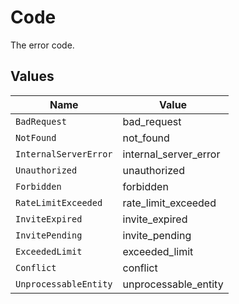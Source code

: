 # Code

The error code.


## Values

| Name                  | Value                 |
| --------------------- | --------------------- |
| `BadRequest`          | bad_request           |
| `NotFound`            | not_found             |
| `InternalServerError` | internal_server_error |
| `Unauthorized`        | unauthorized          |
| `Forbidden`           | forbidden             |
| `RateLimitExceeded`   | rate_limit_exceeded   |
| `InviteExpired`       | invite_expired        |
| `InvitePending`       | invite_pending        |
| `ExceededLimit`       | exceeded_limit        |
| `Conflict`            | conflict              |
| `UnprocessableEntity` | unprocessable_entity  |